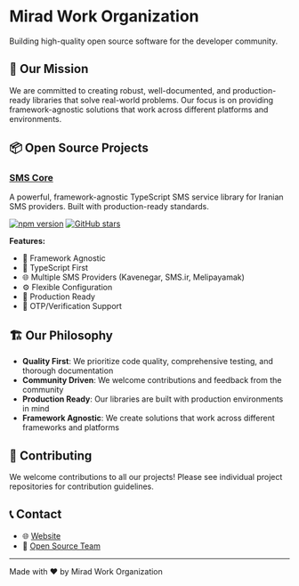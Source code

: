 # Mirad Work Organization

Building high-quality open source software for the developer community.

## 🚀 Our Mission

We are committed to creating robust, well-documented, and production-ready libraries that solve
real-world problems. Our focus is on providing framework-agnostic solutions that work across
different platforms and environments.

## 📦 Open Source Projects

### [SMS Core](https://github.com/mirad-work/sms-core)

A powerful, framework-agnostic TypeScript SMS service library for Iranian SMS providers. Built with
production-ready standards.

[![npm version](https://badge.fury.io/js/@mirad-work/sms-core.svg)](https://badge.fury.io/js/@mirad-work/sms-core)
[![GitHub stars](https://img.shields.io/github/stars/mirad-work/sms-core.svg?style=social&label=Star)](https://github.com/mirad-work/sms-core)

**Features:**

- 🚀 Framework Agnostic
- 🔧 TypeScript First
- 🌐 Multiple SMS Providers (Kavenegar, SMS.ir, Melipayamak)
- ⚙️ Flexible Configuration
- 🧪 Production Ready
- 📱 OTP/Verification Support

## 🏗️ Our Philosophy

- **Quality First**: We prioritize code quality, comprehensive testing, and thorough documentation
- **Community Driven**: We welcome contributions and feedback from the community
- **Production Ready**: Our libraries are built with production environments in mind
- **Framework Agnostic**: We create solutions that work across different frameworks and platforms

## 🤝 Contributing

We welcome contributions to all our projects! Please see individual project repositories for
contribution guidelines.

## 📞 Contact

- 🌐 [Website](https://mirad.work)
- 📧 [Open Source Team](mailto:opensource@mirad-work.work)

---

Made with ❤️ by Mirad Work Organization
